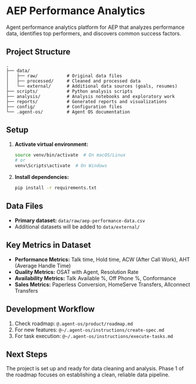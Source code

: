 # AEP Performance Analytics

Agent performance analytics platform for AEP that analyzes performance data, identifies top performers, and discovers common success factors.

## Project Structure

```
.
├── data/
│   ├── raw/           # Original data files
│   ├── processed/     # Cleaned and processed data
│   └── external/      # Additional data sources (goals, resumes)
├── scripts/           # Python analysis scripts
├── analysis/          # Analysis notebooks and exploratory work
├── reports/           # Generated reports and visualizations
├── config/            # Configuration files
└── .agent-os/         # Agent OS documentation
```

## Setup

1. **Activate virtual environment:**
   ```bash
   source venv/bin/activate  # On macOS/Linux
   # or
   venv\Scripts\activate  # On Windows
   ```

2. **Install dependencies:**
   ```bash
   pip install -r requirements.txt
   ```

## Data Files

- **Primary dataset:** `data/raw/aep-performance-data.csv`
- Additional datasets will be added to `data/external/`

## Key Metrics in Dataset

- **Performance Metrics:** Talk time, Hold time, ACW (After Call Work), AHT (Average Handle Time)
- **Quality Metrics:** OSAT with Agent, Resolution Rate
- **Availability Metrics:** Talk Available %, Off Phone %, Conformance
- **Sales Metrics:** Paperless Conversion, HomeServe Transfers, Allconnect Transfers

## Development Workflow

1. Check roadmap: `@.agent-os/product/roadmap.md`
2. For new features: `@~/.agent-os/instructions/create-spec.md`
3. For task execution: `@~/.agent-os/instructions/execute-tasks.md`

## Next Steps

The project is set up and ready for data cleaning and analysis. Phase 1 of the roadmap focuses on establishing a clean, reliable data pipeline.